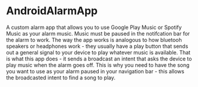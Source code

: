 # AndroidAlarmApp
A custom alarm app that allows you to use Google Play Music or Spotify Music as your alarm music. 
Music must be paused in the notifcation bar for the alarm to work. The way the app works is
analogous to how bluetooh speakers or headphones work - they usually have a play button that sends
out a general signal to your device to play whatever music is available. That is what this app does -
it sends a broadcast an intent that asks the device to play music when the alarm goes off. This is 
why you need to have the song you want to use as your alarm paused in your navigation bar - this
allows the broadcasted intent to find a song to play. 
